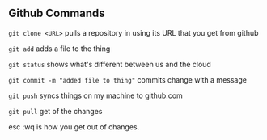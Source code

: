 ## Github Commands

`git clone <URL>` 
	pulls a repository in using its URL that you get from github
  
`git add` 
	adds a file to the thing
  
`git status` 
	shows what's different between us and the cloud
  
`git commit -m "added file to thing"` 
	commits change with a message
  
`git push` 
	syncs things on my machine to github.com
  
`git pull` 
	get of the changes
	
esc :wq is how you get out of changes.
